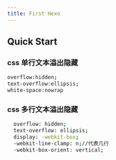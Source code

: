 ```yaml
---
title: First Hexo
---
```


## Quick Start

### css 单行文本溢出隐藏
```bash
overflow:hidden;
text-overflow:ellipsis;
white-space:nowrap
```
### css 多行文本溢出隐藏
```bash
  overflow: hidden;
  text-overflow: ellipsis;
  display: -webkit-box;
  -webkit-line-clamp: n;//代表几行
  -webkit-box-orient: vertical;
```
### 
